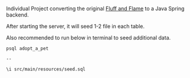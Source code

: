 Individual Project converting the original [Fluff and Flame]() to a Java Spring backend.

After starting the server, it will seed 1-2 file in each table.

Also recommended to run below in terminal to seed additional data.

```
psql adopt_a_pet

--

\i src/main/resources/seed.sql

```
